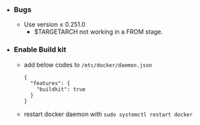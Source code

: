 - ### Bugs
  - Use version $\leq$ 0.251.0
    - $TARGETARCH not working in a FROM stage.
- ### Enable Build kit
  - add below codes to `/etc/docker/daemon.json `

        {
          "features": {
            "buildkit": true
          }
        }
  - restart docker daemon with `sudo systemctl restart docker` 